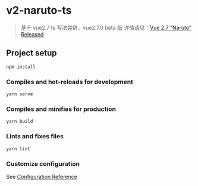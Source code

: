 # v2-naruto-ts

> 基于 vue2.7 ts 写法尝鲜，vue2.7.0 beta 版
> 详情请见：[Vue 2.7 "Naruto" Released](https://blog.vuejs.org/posts/vue-2-7-naruto.html)

## Project setup

```base
npm install
```

### Compiles and hot-reloads for development

```base
yarn serve
```

### Compiles and minifies for production

```base
yarn build
```

### Lints and fixes files

```base
yarn lint
```

### Customize configuration

See [Configuration Reference](https://cli.vuejs.org/config/)
